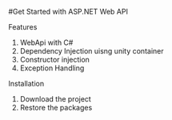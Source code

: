 #Get Started with ASP.NET Web API 


Features

1) WebApi with C#
2) Dependency Injection uisng unity container
3) Constructor injection
4) Exception Handling


Installation

1) Download the project
2) Restore the packages

